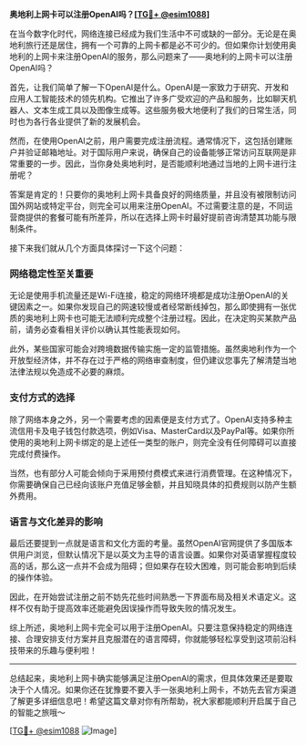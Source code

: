 **奥地利上网卡可以注册OpenAI吗？[[TG💪+ @esim1088](https://t.me/s/esim1088)]**

在当今数字化时代，网络连接已经成为我们生活中不可或缺的一部分。无论是在奥地利旅行还是居住，拥有一个可靠的上网卡都是必不可少的。但如果你计划使用奥地利的上网卡来注册OpenAI的服务，那么问题来了——奥地利的上网卡可以注册OpenAI吗？

首先，让我们简单了解一下OpenAI是什么。OpenAI是一家致力于研究、开发和应用人工智能技术的领先机构。它推出了许多广受欢迎的产品和服务，比如聊天机器人、文本生成工具以及图像生成等。这些服务极大地便利了我们的日常生活，同时也为各行各业提供了新的发展机会。

然而，在使用OpenAI之前，用户需要完成注册流程。通常情况下，这包括创建账户并验证邮箱地址。对于国际用户来说，确保自己的设备能够正常访问互联网是非常重要的一步。因此，当你身处奥地利时，是否能顺利地通过当地的上网卡进行注册呢？

答案是肯定的！只要你的奥地利上网卡具备良好的网络质量，并且没有被限制访问国外网站或特定平台，则完全可以用来注册OpenAI。不过需要注意的是，不同运营商提供的套餐可能有所差异，所以在选择上网卡时最好提前咨询清楚其功能与限制条件。

接下来我们就从几个方面具体探讨一下这个问题：

### 网络稳定性至关重要

无论是使用手机流量还是Wi-Fi连接，稳定的网络环境都是成功注册OpenAI的关键因素之一。如果你发现自己的网速较慢或者经常断线掉包，那么即使拥有一张优质的奥地利上网卡也可能无法顺利完成整个注册过程。因此，在决定购买某款产品前，请务必查看相关评价以确认其性能表现如何。

此外，某些国家可能会对跨境数据传输实施一定的监管措施。虽然奥地利作为一个开放型经济体，并不存在过于严格的网络审查制度，但仍建议您事先了解清楚当地法律法规以免造成不必要的麻烦。

### 支付方式的选择

除了网络本身之外，另一个需要考虑的因素便是支付方式了。OpenAI支持多种主流信用卡及电子钱包付款选项，例如Visa、MasterCard以及PayPal等。如果你所使用的奥地利上网卡绑定的是上述任一类型的账户，则完全没有任何障碍可以直接完成付费操作。

当然，也有部分人可能会倾向于采用预付费模式来进行消费管理。在这种情况下，你需要确保自己已经向该账户充值足够金额，并且知晓具体的扣费规则以防产生额外费用。

### 语言与文化差异的影响

最后还要提到一点就是语言和文化方面的考量。虽然OpenAI官网提供了多国版本供用户浏览，但默认情况下是以英文为主导的语言设置。如果你对英语掌握程度较高的话，那么这一点并不会成为阻碍；但如果存在较大困难，则可能会影响到后续的操作体验。

因此，在开始尝试注册之前不妨先花些时间熟悉一下界面布局及相关术语定义。这样不仅有助于提高效率还能避免因误操作而导致失败的情况发生。

综上所述，奥地利上网卡完全可以用于注册OpenAI。只要注意保持稳定的网络连接、合理安排支付方案并且克服潜在的语言障碍，你就能够轻松享受到这项前沿科技带来的乐趣与便利啦！

---

总结起来，奥地利上网卡确实能够满足注册OpenAI的需求，但具体效果还是要取决于个人情况。如果你还在犹豫要不要入手一张奥地利上网卡，不妨先去官方渠道了解更多详细信息吧！希望这篇文章对你有所帮助，祝大家都能顺利开启属于自己的智能之旅哦～

[[TG💪+ @esim1088](https://t.me/s/esim1088) ![Image](https://i.postimg.cc/4NQfJmqS/Snipaste-2025-05-13-00-14-12.png)]